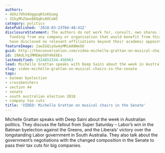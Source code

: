 ```yaml
---
authors:
- 4OXz7OhU4UggoqKSsKGumg
- 3IkyMhZUwo6KQqKs8OCoWI
category: politics
datePublished: '2018-03-23T04:48:41Z'
disclosureStatement: The authors do not work for, consult, own shares in or receive
  funding from any company or organisation that would benefit from this article, and
  have disclosed no relevant affiliations beyond their academic appointment.
featureImage: 2awIGQiyGw4yMMiAA8WeOU
guid: http://theconversation.com/video-michelle-grattan-on-musical-chairs-in-the-senate-93857
id: 19AdLYqJMMEWyGOY4kE6Es
lastmodified: 1524652334.456963
lead: Michelle Grattan speaks with Deep Saini about the week in Australian politics.
slug: video-michelle-grattan-on-musical-chairs-in-the-senate
tags:
- batman byelection
- crossbenchers
- section 44
- senate
- south australian election 2018
- company tax cuts
title: 'VIDEO: Michelle Grattan on musical chairs in the Senate'
---
```

Michelle Grattan speaks with Deep Saini about the week in Australian politics. They discuss the fallout from Super Saturday – Labor’s win in the Batman byelection against the Greens, and the Liberals’ victory over the longstanding Labor government in South Australia. They also talk about the government’s negotiations with the changed composition in the Senate to pass their tax cuts for big companies.